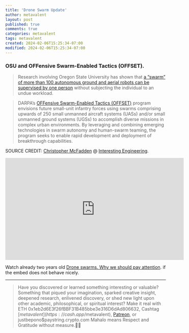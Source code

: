 ```yaml
---
title: 'Drone Swarm Update'
author: metavalent
layout: post
published: true
comments: true
categories: metavalent
tags: metavalent
created: 2024-02-06T15:25:34-07:00
modified: 2024-02-06T15:25:34-07:00
---
```


<!-- Manual create timestamp if needed { date --iso-8601=seconds } -->

### OSU and OFFensive Swarm-Enabled Tactics (OFFSET).

> Research involving Oregon State University has shown that [a “swarm” of more than 100 autonomous ground and aerial robots can be supervised by one person](https://today.oregonstate.edu/news/one-person-can-supervise-%E2%80%98swarm%E2%80%99-100-unmanned-autonomous-vehicles-osu-research-shows) without subjecting the individual to an undue workload.

> DARPA’s [OFFensive Swarm-Enabled Tactics (OFFSET)](https://www.darpa.mil/program/offensive-swarm-enabled-tactics) program envisions future small-unit infantry forces using swarms comprising upwards of 250 small unmanned aircraft systems (UASs) and/or small unmanned ground systems (UGSs) to accomplish diverse missions in complex urban environments. By leveraging and combining emerging technologies in swarm autonomy and human-swarm teaming, the program seeks to enable rapid development and deployment of breakthrough capabilities.

SOURCE CREDIT: [Christopher McFadden](https://interestingengineering.com/author/christopher-mcfadden) @ [Interesting Engineering](https://interestingengineering.com/innovation/one-person-swarm-commander).


<!-- YouTube Player -->
<iframe id="ytplayer" type="text/html" class="center"loading="lazy" width="560" height="320"
  src="https://www.youtube.com/embed/zq1ud7CBOaU?autoplay=1"
  frameborder="0"></iframe>

Watch already two years old [Drone swarms. Why we should pay attention](https://youtu.be/zq1ud7CBOaU). if the embed does not behave nicely.


---
> Have you discovered or learned something interesting or valuable? Something that piqued your imagination, sparked creative insight, deepened research, enlivened discovery, or shed new light upon other academic, philosophical, or spiritual interest? Make it real with ETH 0x1eb2d6E3f26fBBF31B485bbe3e316D6dAd806632, Cashtag [$metavalent](https://cash.app/$metavalent), [Patreon](https://patreon.com/metavalent), or justbepono$paystring.crypto.com Mahalo means Respect and Gratitude without measure.🙏🏼
